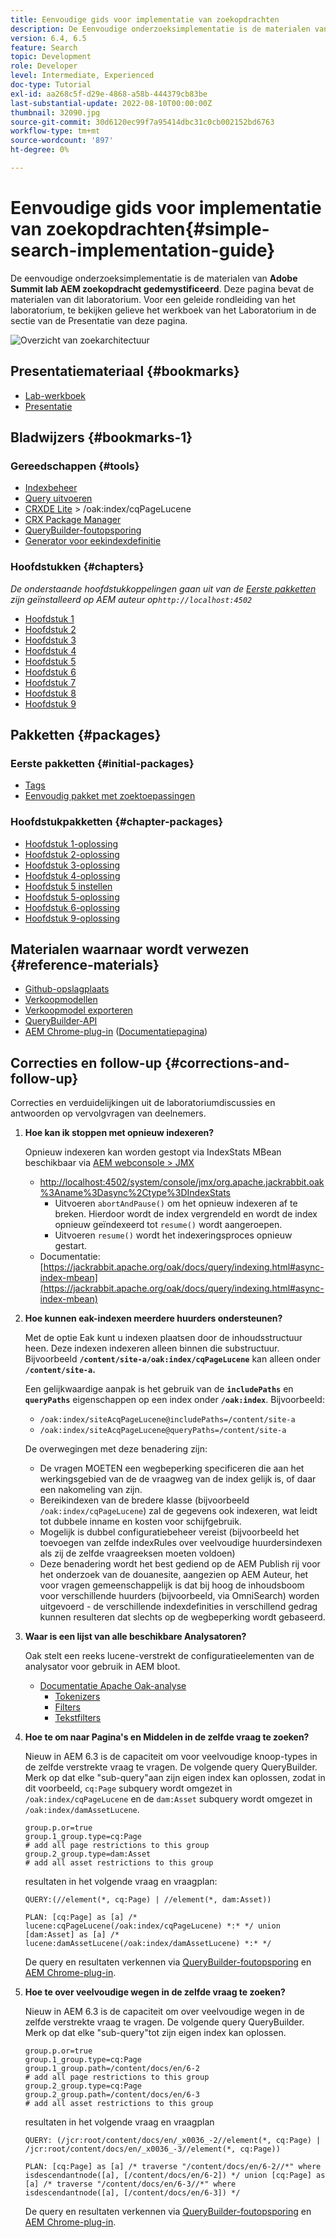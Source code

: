 ```yaml
---
title: Eenvoudige gids voor implementatie van zoekopdrachten
description: De Eenvoudige onderzoeksimplementatie is de materialen van het laboratorium van de Top van 2017 AEM Gedetailleerd Onderzoek. Deze pagina bevat de materialen van dit laboratorium. Voor een geleide rondleiding van het laboratorium, te bekijken gelieve het werkboek van het Laboratorium in de sectie van de Presentatie van deze pagina.
version: 6.4, 6.5
feature: Search
topic: Development
role: Developer
level: Intermediate, Experienced
doc-type: Tutorial
exl-id: aa268c5f-d29e-4868-a58b-444379cb83be
last-substantial-update: 2022-08-10T00:00:00Z
thumbnail: 32090.jpg
source-git-commit: 30d6120ec99f7a95414dbc31c0cb002152bd6763
workflow-type: tm+mt
source-wordcount: '897'
ht-degree: 0%

---
```


# Eenvoudige gids voor implementatie van zoekopdrachten{#simple-search-implementation-guide}

De eenvoudige onderzoeksimplementatie is de materialen van **Adobe Summit lab AEM zoekopdracht gedemystificeerd**. Deze pagina bevat de materialen van dit laboratorium. Voor een geleide rondleiding van het laboratorium, te bekijken gelieve het werkboek van het Laboratorium in de sectie van de Presentatie van deze pagina.

![Overzicht van zoekarchitectuur](assets/l4080/simple-search-application.png)

## Presentatiemateriaal {#bookmarks}

* [Lab-werkboek](assets/l4080/l4080-lab-workbook.pdf)
* [Presentatie](assets/l4080/l4080-presentation.pdf)

## Bladwijzers {#bookmarks-1}

### Gereedschappen {#tools}

* [Indexbeheer](http://localhost:4502/libs/granite/operations/content/diagnosis/tool.html/granite_oakindexmanager)
* [Query uitvoeren](http://localhost:4502/libs/granite/operations/content/diagnosis/tool.html/granite_queryperformance)
* [CRXDE Lite](http://localhost:4502/crx/de/index.jsp#/oak%3Aindex/cqPageLucene) > /oak:index/cqPageLucene
* [CRX Package Manager](http://localhost:4502/crx/packmgr/index.jsp)
* [QueryBuilder-foutopsporing](http://localhost:4502/libs/cq/search/content/querydebug.html?)
* [Generator voor eekindexdefinitie](https://oakutils.appspot.com/generate/index)

### Hoofdstukken {#chapters}

*De onderstaande hoofdstukkoppelingen gaan uit van de [Eerste pakketten](#initialpackages) zijn geïnstalleerd op AEM auteur op`http://localhost:4502`*

* [Hoofdstuk 1](http://localhost:4502/editor.html/content/summit/l4080/chapter-1.html)
* [Hoofdstuk 2](http://localhost:4502/editor.html/content/summit/l4080/chapter-2.html)
* [Hoofdstuk 3](http://localhost:4502/editor.html/content/summit/l4080/chapter-3.html)
* [Hoofdstuk 4](http://localhost:4502/editor.html/content/summit/l4080/chapter-4.html)
* [Hoofdstuk 5](http://localhost:4502/editor.html/content/summit/l4080/chapter-5.html)
* [Hoofdstuk 6](http://localhost:4502/editor.html/content/summit/l4080/chapter-6.html)
* [Hoofdstuk 7](http://localhost:4502/editor.html/content/summit/l4080/chapter-7.html)
* [Hoofdstuk 8](http://localhost:4502/editor.html/content/summit/l4080/chapter-8.html)
* [Hoofdstuk 9](http://localhost:4502/editor.html/content/summit/l4080/chapter-9.html)

## Pakketten {#packages}

### Eerste pakketten {#initial-packages}

* [Tags](assets/l4080/summit-tags.zip)
* [Eenvoudig pakket met zoektoepassingen](assets/l4080/simple.ui.apps-0.0.1-snapshot.zip)

### Hoofdstukpakketten {#chapter-packages}

* [Hoofdstuk 1-oplossing](assets/l4080/l4080-chapter1.zip)
* [Hoofdstuk 2-oplossing](assets/l4080/l4080-chapter2.zip)
* [Hoofdstuk 3-oplossing](assets/l4080/l4080-chapter3.zip)
* [Hoofdstuk 4-oplossing](assets/l4080/l4080-chapter4.zip)
* [Hoofdstuk 5 instellen](assets/l4080/l4080-chapter5-setup.zip)
* [Hoofdstuk 5-oplossing](assets/l4080/l4080-chapter5-solution.zip)
* [Hoofdstuk 6-oplossing](assets/l4080/l4080-chapter6.zip)
* [Hoofdstuk 9-oplossing](assets/l4080/l4080-chapter9.zip)

## Materialen waarnaar wordt verwezen {#reference-materials}

* [Github-opslagplaats](https://github.com/Adobe-Marketing-Cloud/aem-guides/tree/master/simple-search-guide)
* [Verkoopmodellen](https://sling.apache.org/documentation/bundles/models.html)
* [Verkoopmodel exporteren](https://sling.apache.org/documentation/bundles/models.html#exporter-framework-since-130)
* [QueryBuilder-API](https://experienceleague.adobe.com/docs/)
* [AEM Chrome-plug-in](https://chrome.google.com/webstore/detail/aem-chrome-plug-in/ejdcnikffjleeffpigekhccpepplaode) ([Documentatiepagina](https://adobe-consulting-services.github.io/acs-aem-tools/aem-chrome-plugin/))

## Correcties en follow-up {#corrections-and-follow-up}

Correcties en verduidelijkingen uit de laboratoriumdiscussies en antwoorden op vervolgvragen van deelnemers.

1. **Hoe kan ik stoppen met opnieuw indexeren?**

   Opnieuw indexeren kan worden gestopt via IndexStats MBean beschikbaar via [AEM webconsole > JMX](http://localhost:4502/system/console/jmx)

   * [http://localhost:4502/system/console/jmx/org.apache.jackrabbit.oak%3Aname%3Dasync%2Ctype%3DIndexStats](http://localhost:4502/system/console/jmx/org.apache.jackrabbit.oak%3Aname%3Dasync%2Ctype%3DIndexStats)
      * Uitvoeren `abortAndPause()` om het opnieuw indexeren af te breken. Hierdoor wordt de index vergrendeld en wordt de index opnieuw geïndexeerd tot `resume()` wordt aangeroepen.
      * Uitvoeren `resume()` wordt het indexeringsproces opnieuw gestart.
   * Documentatie: [https://jackrabbit.apache.org/oak/docs/query/indexing.html#async-index-mbean](https://jackrabbit.apache.org/oak/docs/query/indexing.html#async-index-mbean)

2. **Hoe kunnen eak-indexen meerdere huurders ondersteunen?**

   Met de optie Eak kunt u indexen plaatsen door de inhoudsstructuur heen. Deze indexen indexeren alleen binnen die substructuur. Bijvoorbeeld **`/content/site-a/oak:index/cqPageLucene`** kan alleen onder **`/content/site-a`.**

   Een gelijkwaardige aanpak is het gebruik van de **`includePaths`** en **`queryPaths`** eigenschappen op een index onder **`/oak:index`**. Bijvoorbeeld:

   * `/oak:index/siteAcqPageLucene@includePaths=/content/site-a`
   * `/oak:index/siteAcqPageLucene@queryPaths=/content/site-a`

   De overwegingen met deze benadering zijn:

   * De vragen MOETEN een wegbeperking specificeren die aan het werkingsgebied van de de vraagweg van de index gelijk is, of daar een nakomeling van zijn.
   * Bereikindexen van de bredere klasse (bijvoorbeeld `/oak:index/cqPageLucene`) zal de gegevens ook indexeren, wat leidt tot dubbele inname en kosten voor schijfgebruik.
   * Mogelijk is dubbel configuratiebeheer vereist (bijvoorbeeld het toevoegen van zelfde indexRules over veelvoudige huurdersindexen als zij de zelfde vraagreeksen moeten voldoen)
   * Deze benadering wordt het best gediend op de AEM Publish rij voor het onderzoek van de douanesite, aangezien op AEM Auteur, het voor vragen gemeenschappelijk is dat bij hoog de inhoudsboom voor verschillende huurders (bijvoorbeeld, via OmniSearch) worden uitgevoerd - de verschillende indexdefinities in verschillend gedrag kunnen resulteren dat slechts op de wegbeperking wordt gebaseerd.

3. **Waar is een lijst van alle beschikbare Analysatoren?**

   Oak stelt een reeks lucene-verstrekt de configuratieelementen van de analysator voor gebruik in AEM bloot.

   * [Documentatie Apache Oak-analyse](https://jackrabbit.apache.org/oak/docs/query/lucene.html#analyzers)
      * [Tokenizers](https://cwiki.apache.org/confluence/display/solr/Tokenizers)
      * [Filters](https://cwiki.apache.org/confluence/display/solr/Filter+Descriptions)
      * [Tekstfilters](https://cwiki.apache.org/confluence/display/solr/CharFilterFactories)

4. **Hoe te om naar Pagina&#39;s en Middelen in de zelfde vraag te zoeken?**

   Nieuw in AEM 6.3 is de capaciteit om voor veelvoudige knoop-types in de zelfde verstrekte vraag te vragen. De volgende query QueryBuilder. Merk op dat elke &quot;sub-query&quot;aan zijn eigen index kan oplossen, zodat in dit voorbeeld, `cq:Page` subquery wordt omgezet in `/oak:index/cqPageLucene` en de `dam:Asset` subquery wordt omgezet in `/oak:index/damAssetLucene`.

   ```plain
   group.p.or=true
   group.1_group.type=cq:Page
   # add all page restrictions to this group
   group.2_group.type=dam:Asset
   # add all asset restrictions to this group
   ```

   resultaten in het volgende vraag en vraagplan:

   ```plain
   QUERY:(//element(*, cq:Page) | //element(*, dam:Asset))
   
   PLAN: [cq:Page] as [a] /* lucene:cqPageLucene(/oak:index/cqPageLucene) *:* */ union [dam:Asset] as [a] /* lucene:damAssetLucene(/oak:index/damAssetLucene) *:* */
   ```

   De query en resultaten verkennen via [QueryBuilder-foutopsporing](http://localhost:4502/libs/cq/search/content/querydebug.html?_charset_=UTF-8&amp;query=group.p.or%3Dtrue%0D%0Agroup.1_group.type%3Dcq%3APage%0D%0A%23+add+all+page+restrictions+to+this+group%0D%0Agroup.2_group.type%3Ddam%3AAsset%0D%0A%23+add+all+asset+restrictions+to+this+group) en [AEM Chrome-plug-in](https://chrome.google.com/webstore/detail/aem-chrome-plug-in/ejdcnikffjleeffpigekhccpepplaode?hl=en-US).

5. **Hoe te over veelvoudige wegen in de zelfde vraag te zoeken?**

   Nieuw in AEM 6.3 is de capaciteit om over veelvoudige wegen in de zelfde verstrekte vraag te vragen. De volgende query QueryBuilder. Merk op dat elke &quot;sub-query&quot;tot zijn eigen index kan oplossen.

   ```plain
   group.p.or=true
   group.1_group.type=cq:Page
   group.1_group.path=/content/docs/en/6-2
   # add all page restrictions to this group
   group.2_group.type=cq:Page
   group.2_group.path=/content/docs/en/6-3
   # add all asset restrictions to this group
   ```

   resultaten in het volgende vraag en vraagplan

   ```plain
   QUERY: (/jcr:root/content/docs/en/_x0036_-2//element(*, cq:Page) | /jcr:root/content/docs/en/_x0036_-3//element(*, cq:Page))
   
   PLAN: [cq:Page] as [a] /* traverse "/content/docs/en/6-2//*" where isdescendantnode([a], [/content/docs/en/6-2]) */ union [cq:Page] as [a] /* traverse "/content/docs/en/6-3//*" where isdescendantnode([a], [/content/docs/en/6-3]) */
   ```

   De query en resultaten verkennen via [QueryBuilder-foutopsporing](http://localhost:4502/libs/cq/search/content/querydebug.html?_charset_=UTF-8&amp;query=group.p.or%3Dtrue%0D%0Agroup.1_group.type%3Dcq%3APage%0D%0Agroup.1_group.path%3D%2Fcontent%2Fdocs%2Fen%2F6-2%0D%0A%23+add+all+page+restrictions+to+this+group%0D%0Agroup.2_group.type%3Dcq%3APage%0D%0Agroup.2_group.path%3D%2Fcontent%2Fdocs%2Fen%2F6-3%0D%0A%23+add+all+asset+restrictions+to+this+group) en [AEM Chrome-plug-in](https://chrome.google.com/webstore/detail/aem-chrome-plug-in/ejdcnikffjleeffpigekhccpepplaode?hl=en-US).
